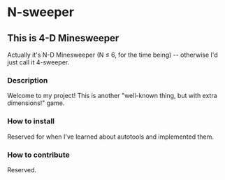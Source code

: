 # N-sweeper

## This is 4-D Minesweeper
Actually it's N-D Minesweeper (N ≤ 6, for the time being) -- otherwise I'd just
call it 4-sweeper.

### Description
Welcome to my project! This is another "well-known thing, but with extra
dimensions!" game.

### How to install
Reserved for when I've learned about autotools and implemented them.

### How to contribute
Reserved.
